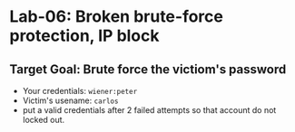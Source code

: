 # Lab-06: Broken brute-force protection, IP block

## Target Goal: Brute force the victiom's password

- Your credentials: `wiener:peter`
- Victim's usename: `carlos`
- put a valid credentials after 2 failed attempts so that account do not locked out.
